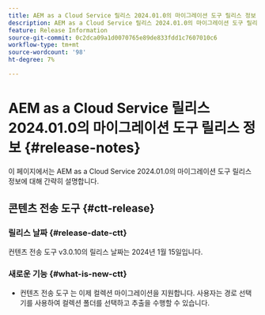```yaml
---
title: AEM as a Cloud Service 릴리스 2024.01.0의 마이그레이션 도구 릴리스 정보
description: AEM as a Cloud Service 릴리스 2024.01.0의 마이그레이션 도구 릴리스 정보
feature: Release Information
source-git-commit: 0c2dca09a1d0070765e89de833fdd1c7607010c6
workflow-type: tm+mt
source-wordcount: '98'
ht-degree: 7%

---
```


# AEM as a Cloud Service 릴리스 2024.01.0의 마이그레이션 도구 릴리스 정보 {#release-notes}

이 페이지에서는 AEM as a Cloud Service 2024.01.0의 마이그레이션 도구 릴리스 정보에 대해 간략히 설명합니다.

## 콘텐츠 전송 도구 {#ctt-release}

### 릴리스 날짜 {#release-date-ctt}

컨텐츠 전송 도구 v3.0.10의 릴리스 날짜는 2024년 1월 15일입니다.

### 새로운 기능 {#what-is-new-ctt}

* 컨텐츠 전송 도구 는 이제 컬렉션 마이그레이션을 지원합니다. 사용자는 경로 선택기를 사용하여 컬렉션 폴더를 선택하고 추출을 수행할 수 있습니다.


